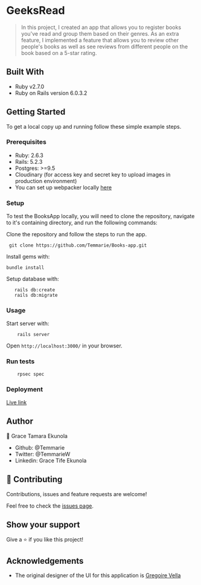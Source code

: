 # GeeksRead

> In this project, I created an app that allows you to register books you've read and group them based on their genres. As an extra feature, I implemented a feature that allows you to review other people's books as well as see reviews from different people on the book based on a 5-star rating. 

## Built With

- Ruby v2.7.0
- Ruby on Rails version 6.0.3.2

## Getting Started

To get a local copy up and running follow these simple example steps.

### Prerequisites

- Ruby: 2.6.3
- Rails: 5.2.3
- Postgres: >=9.5
- Cloudinary (for access key and secret key to upload images in production environment)
- You can set up webpacker locally [here](https://github.com/rails/webpacker#installation)

### Setup

To test the BooksApp locally, you will need to clone the repository, navigate to it's containing directory, and run the following commands:



Clone the repository and follow the steps to run the app.
```
 git clone https://github.com/Temmarie/Books-app.git

```



Install gems with:

```
bundle install
```

Setup database with:

```
   rails db:create
   rails db:migrate
```



### Usage

Start server with:

```
    rails server
```

Open `http://localhost:3000/` in your browser.

### Run tests

```
    rpsec spec
```
### Deployment
[Live link](https://bookgroups.herokuapp.com/)

## Author

👤 Grace Tamara Ekunola

- Github: @Temmarie
- Twitter: @TemmarieW
- Linkedin: Grace Tife Ekunola

## 🤝 Contributing

Contributions, issues and feature requests are welcome!

Feel free to check the [issues page](issues/).

## Show your support

Give a ⭐️ if you like this project!


## Acknowledgements
- The original designer of the UI for this application is [Gregoire Vella](https://www.behance.net/gregoirevella)
